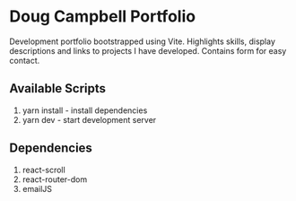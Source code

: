 # Doug Campbell Portfolio

Development portfolio bootstrapped using Vite. Highlights skills, display
descriptions and links to projects I have developed. Contains form for easy
contact.

## Available Scripts

1. yarn install - install dependencies
2. yarn dev - start development server

## Dependencies

1. react-scroll
2. react-router-dom
3. emailJS
